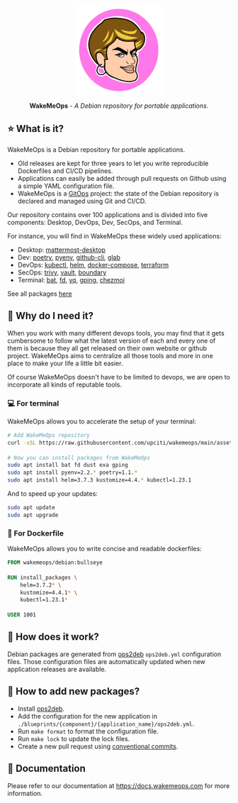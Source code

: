 <p align="center">
  <a href="https://docs.wakemeops.com/"><img width="200" height="200" src="https://raw.githubusercontent.com/upciti/wakemeops/main/docs/images/colored-logo.png" alt='WakeMeOps'></a>
</p>

<p align="center"><strong>WakeMeOps</strong> <em>- A Debian repository for portable applications.</em></p>

## :star: What is it?

WakeMeOps is a Debian repository for portable applications.

* Old releases are kept for three years to let you write reproducible Dockerfiles and CI/CD pipelines.
* Applications can easily be added through pull requests on Github using a simple YAML configuration file.
* WakeMeOps is a <a href="https://www.gitops.tech/">GitOps</a> project: the state of the Debian repository is declared and managed using Git and CI/CD.

Our repository contains over 100 applications and is divided into five components: Desktop, DevOps, Dev, SecOps, and Terminal.

For instance, you will find in WakeMeOps these widely used applications:

- Desktop: [mattermost-desktop](https://docs.wakemeops.com/packages/mattermost-desktop)
- Dev: [poetry](https://docs.wakemeops.com/packages/poetry), [pyenv](https://docs.wakemeops.com/packages/pyenv), [github-cli](https://docs.wakemeops.com/packages/github-cli), [glab](https://docs.wakemeops.com/packages/glab)
- DevOps: [kubectl](https://docs.wakemeops.com/packages/kubectl), [helm](https://docs.wakemeops.com/packages/helm), [docker-compose](https://docs.wakemeops.com/packages/docker-compose), [terraform](https://docs.wakemeops.com/packages/terraform)
- SecOps: [trivy](https://docs.wakemeops.com/packages/trivy), [vault](https://docs.wakemeops.com/packages/vault), [boundary](https://docs.wakemeops.com/packages/boundary)
- Terminal: [bat](https://docs.wakemeops.com/packages/bat), [fd](https://docs.wakemeops.com/packages/fd), [yq](https://docs.wakemeops.com/packages/yq), [gping](https://docs.wakemeops.com/packages/gping), [chezmoi](https://docs.wakemeops.com/packages/chezmoi)

See all packages [here](https://docs.wakemeops.com/packages/)

## :rocket: Why do I need it?

When you work with many different devops tools, you may find that it gets cumbersome to follow what the latest version of each and every one of them is because they all get released on their own website or github project.
WakeMeOps aims to centralize all those tools and more in one place to make your life a little bit easier.

Of course WakeMeOps doesn't have to be limited to devops, we are open to incorporate all kinds of reputable tools.

### :computer: For terminal

WakeMeOps allows you to accelerate the setup of your terminal:

```bash
# Add WakeMeOps repository
curl -sSL https://raw.githubusercontent.com/upciti/wakemeops/main/assets/install_repository | sudo bash

# Now you can install packages from WakeMeOps
sudo apt install bat fd dust exa gping
sudo apt install pyenv=2.2.* poetry=1.1.*
sudo apt install helm=3.7.3 kustomize=4.4.* kubectl=1.23.1
```

And to speed up your updates:

```bash
sudo apt update
sudo apt upgrade
```

### :whale: For Dockerfile

WakeMeOps allows you to write concise and readable dockerfiles:

```Dockerfile
FROM wakemeops/debian:bullseye

RUN install_packages \
    helm=3.7.2* \
    kustomize=4.4.1* \
    kubectl=1.23.1*

USER 1001
```

## :monocle_face: How does it work?

Debian packages are generated from [ops2deb](https://github.com/upciti/ops2deb) `ops2deb.yml` configuration files. Those configuration files are automatically updated when new application releases are available.

## :wrench: How to add new packages?

* Install [ops2deb](https://github.com/upciti/ops2deb).
* Add the configuration for the new application in `./blueprints/{component}/{application_name}/ops2deb.yml`.
* Run `make format` to format the configuration file.
* Run `make lock` to update the lock files.
* Create a new pull request using [conventional commits](https://www.conventionalcommits.org/en/v1.0.0/).

## :notebook_with_decorative_cover: Documentation

Please refer to our documentation at https://docs.wakemeops.com for more information.
